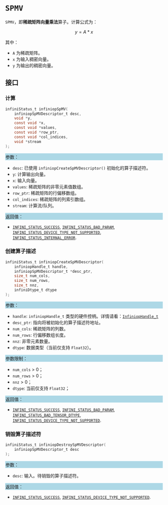 # `SPMV`

`SPMV`，即**稀疏矩阵向量乘法**算子。计算公式为：

$$ y = A * x $$

其中：

- `A` 为稀疏矩阵。
- `x` 为输入稠密向量。
- `y` 为输出的稠密向量。

## 接口

### 计算

```c
infiniStatus_t infiniopSpMV(
    infiniopSpMVDescriptor_t desc,
    void *y,
    const void *x,
    const void *values,
    const void *row_ptr,
    const void *col_indices,
    void *stream
);
```

<div style="background-color: lightblue; padding: 1px;"> 参数： </div>

- `desc`:
  已使用 `infiniopCreateSpMVDescriptor()` 初始化的算子描述符。
- `y`:
  计算输出向量。
- `x`:
  输入向量。
- `values`:
  稀疏矩阵的非零元素值数组。
- `row_ptr`:
  稀疏矩阵的行偏移数组。
- `col_indices`:
  稀疏矩阵的列索引数组。
- `stream`:
  计算流/队列。

<div style="background-color: lightblue; padding: 1px;">  返回值：</div>

- [`INFINI_STATUS_SUCCESS`], [`INFINI_STATUS_BAD_PARAM`], [`INFINI_STATUS_DEVICE_TYPE_NOT_SUPPORTED`], [`INFINI_STATUS_INTERNAL_ERROR`].

### 创建算子描述

```c
infiniStatus_t infiniopCreateSpMVDescriptor(
    infiniopHandle_t handle,
    infiniopSpMVDescriptor_t *desc_ptr,
    size_t num_cols,
    size_t num_rows,
    size_t nnz,
    infiniDtype_t dtype
);
```

<div style="background-color: lightblue; padding: 1px;"> 参数：</div>

- `handle`:
  `infiniopHandle_t` 类型的硬件控柄。详情请看：[`InfiniopHandle_t`]
- `desc_ptr`:
  指向将被初始化的算子描述符地址。
- `num_cols`:
  稀疏矩阵的列数。
- `num_rows`:
  行偏移数组长度。
- `nnz`:
  非零元素数量。
- `dtype`:
  数据类型（当前仅支持 `Float32`）。

<div style="background-color: lightblue; padding: 1px;"> 参数限制：</div>

- `num_cols` > 0；
- `num_rows` > 0；
- `nnz` > 0；
- `dtype`: 当前仅支持 `Float32`；

<div style="background-color: lightblue; padding: 1px;"> 返回值：</div>

- [`INFINI_STATUS_SUCCESS`], [`INFINI_STATUS_BAD_PARAM`], [`INFINI_STATUS_BAD_TENSOR_DTYPE`], [`INFINI_STATUS_DEVICE_TYPE_NOT_SUPPORTED`].

### 销毁算子描述符

```c
infiniStatus_t infiniopDestroySpMVDescriptor(
    infiniopSpMVDescriptor_t desc
);
```

<div style="background-color: lightblue; padding: 1px;"> 参数： </div>

- `desc`:
  输入。待销毁的算子描述符。

<div style="background-color: lightblue; padding: 1px;"> 返回值： </div>

- [`INFINI_STATUS_SUCCESS`], [`INFINI_STATUS_DEVICE_TYPE_NOT_SUPPORTED`].

<!-- 链接 -->
[`InfiniopHandle_t`]: /infiniop/handle/README.md

[`INFINI_STATUS_SUCCESS`]:/common/status/README.md#INFINI_STATUS_SUCCESS
[`INFINI_STATUS_BAD_PARAM`]:/common/status/README.md#INFINI_STATUS_BAD_PARAM
[`INFINI_STATUS_DEVICE_TYPE_NOT_SUPPORTED`]:/common/status/README.md#INFINI_STATUS_DEVICE_TYPE_NOT_SUPPORTED
[`INFINI_STATUS_INTERNAL_ERROR`]:/common/status/README.md#INFINI_STATUS_INTERNAL_ERROR
[`INFINI_STATUS_BAD_TENSOR_DTYPE`]:/common/status/README.md#INFINI_STATUS_BAD_TENSOR_DTYPE